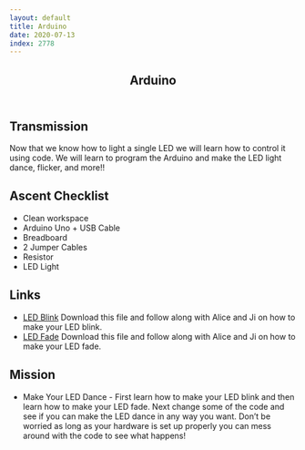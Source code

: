 ```yaml
---
layout: default
title: Arduino
date: 2020-07-13
index: 2778
---
```


<article id="Class">
        <header>
                <h1>Arduino</h1>
        </header>
        <div class="class-transmission">
                <h2>Transmission</h2>
                <p>Now that we know how to light a single LED we will learn how to control it using code. We will learn to program the Arduino and make the LED light dance, flicker, and more!!</p>
        </div>
        <div class="class-ascent_checklist">
                <h2>Ascent Checklist</h2>
                <ul>
                        <li data-icon="✨">Clean workspace</li>
                        <li data-icon="🔆">Arduino Uno + USB Cable</li>
                        <li data-icon="🍞">Breadboard</li>
                        <li data-icon="⛓">2 Jumper Cables</li>
                        <li data-icon="〰️">Resistor</li>
                        <li data-icon="💡">LED Light</li>
                </ul>
        </div>
        <div class="video">
        </div>
        <div class="class-links">
                <h2>Links</h2>
                <ul>
                        <li data-icon="💻"><a href="https://drive.google.com/file/d/1Suhc5sn1vM2gFhM_OQETF9-UV_uaFp05/view?usp=sharing" target="_blank">LED Blink</a> Download this file and follow along with Alice and Ji on how to make your LED blink.</li>
                        <li data-icon="💻"><a href="https://drive.google.com/file/d/1QfGA8mYfGTuxkD-IJxbrwou9NrBdPqh5/view?usp=sharing" target="_blank">LED Fade</a> Download this file and follow along with Alice and Ji on how to make your LED fade. </li>
                </ul>
        </div>
        <div class="class-mission">
                <h2>Mission</h2>
                <ul>
                        <li data-icon="💡">
                                <p><span class="strong">Make Your LED Dance</span> - First learn how to make your LED blink and then learn how to make your LED fade. Next change some of the code and see if you can make the LED dance in any way you want. Don’t be worried as long as your hardware is set up properly you can mess around with the code to see what happens!</p>
                        </li>
                </ul>
        </div>
</article>